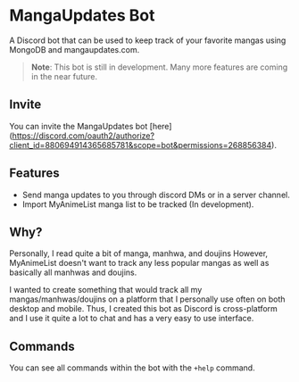 # MangaUpdates Bot
A Discord bot that can be used to keep track of your favorite mangas using MongoDB and mangaupdates.com.

> **Note**: This bot is still in development. Many more features are coming in the near future.

## Invite

You can invite the MangaUpdates bot [here] (https://discord.com/oauth2/authorize?client_id=880694914365685781&scope=bot&permissions=268856384).

## Features

- Send manga updates to you through discord DMs or in a server channel.
- Import MyAnimeList manga list to be tracked (In development).

## Why?

Personally, I read quite a bit of manga, manhwa, and doujins However, MyAnimeList doesn't want to track any less popular mangas as well as basically all manhwas and doujins.

I wanted to create something that would track all my mangas/manhwas/doujins on a platform that I personally use often on both desktop and mobile. Thus, I created this bot as Discord is cross-platform and I use it quite a lot to chat and has a very easy to use interface.

## Commands

You can see all commands within the bot with the `+help` command.

